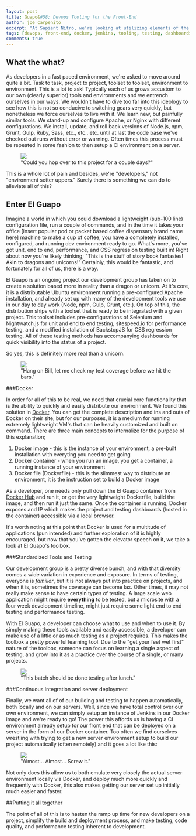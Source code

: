 ```yaml
---
layout: post
title: Guapo&#58; Devops Tooling for the Front-End
author: joe_carpenito
excerpt: "At Sapient Nitro, we're looking at utilizing elements of the devops toolkit to accelerate our work and improve quality and consistency between projects."
tags: [devops, front-end, docker, jenkins, tooling, testing, dashboards]
comments: true
---
```


## What the what?

As developers in a fast paced environment, we're asked to move around quite a bit. Task to task, project to project, toolset to toolset, environment to environment. This is a lot to ask! Typically each of us grows accustom to our own (clearly superior) tools and environments and we entrench ourselves in our ways. We wouldn't have to dive too far into this ideology to see how this is not so conducive to switching gears very quickly, but nonetheless we force ourselves to live with it. We learn new, but painfully similar tools. We stand-up and configure Apache, or Nginx with different configurations. We install, update, and roll back versions of Node.js, npm, Grunt, Gulp, Ruby, Sass, etc., etc., etc. until at last the code base we've checked out runs without error or warning. Often times this process must be repeated in some fashion to then setup a CI environment on a server. 

<figure>
	<a href="https://media.giphy.com/media/xkJ967hJt01gI/giphy.gif"><img src="https://media.giphy.com/media/xkJ967hJt01gI/giphy.gif"></a>
	<figcaption>"Could you hop over to this project for a couple days?"</figcaption>
</figure>

This is a whole lot of pain and besides, we're "developers," not "environment setter uppers." Surely there is something we can do to alleviate all of this?

## Enter El Guapo
Imagine a world in which you could download a lightweight (sub-100 line) configuration file, run a couple of commands, and in the time it takes your office [insert popular pod or packet based coffee dispensary brand name here] machine to make a cup of coffee, you have a completely installed, configured, and running dev environment ready to go. What's more, you've got unit, end to end, performance, and CSS regression testing built in! Right about now you're likely thinking; "This is the stuff of story book fantasies! Akin to dragons and unicorns!" Certainly, this would be fantastic, and fortunately for all of us, there is a way.

El Guapo is an ongoing project our development group has taken on to create a solution based more in reality than a dragon or unicorn. At it's core, it is a distributable Ubuntu environment running a pre-configured Apache installation, and already set up with many of the development tools we use in our day to day work (Node, npm, Gulp, Grunt, etc.). On top of this, the distribution ships with a toolset that is ready to be integrated with a given project. This toolset includes pre-configurations of Selenium and Nightwatch.js for unit and end to end testing, sitespeed.io for performance testing, and a modified installation of BackstopJS for CSS regression testing. All of these testing methods has accompanying dashboards for quick visibility into the status of a project.

So yes, this is definitely more real than a unicorn.

<figure>
	<a href="http://www.thisiswhyimbroke.com/images/unicorn-mask1.jpg"><img src="http://www.thisiswhyimbroke.com/images/unicorn-mask1.jpg"></a>
	<figcaption>"Hang on Bill, let me check my test coverage before we hit the bars."</figcaption>
</figure>

###Docker 

In order for all of this to be real, we need that crucial core functionality that is the ability to quickly and easily distribute our environment. We found this solution in [Docker](https://www.docker.com/). You can get the complete description and ins and outs of Docker on their site, but for our purposes, it is a medium for running extremely lightweight VM's that can be heavily customized and built on command. There are three main concepts to internalize for the purpose of this explanation;

 1. Docker image - this is the instance of your environment, a pre-built installation with everyting you need to get going
 2. Docker container - when you run an image, you get a container, a running instance of your environment
 3. Docker file (Dockerfile) - this is the slimmest way to distribute an environment, it is the instruction set to build a Docker image

As a developer, one needs only pull down the El Guapo container from [Docker Hub](https://hub.docker.com/) and run it, or get the very lightweight Dockerfile, build the image, and then run it just the same. Once the container is running, Docker exposes and IP which makes the project and testing dashboards (hosted in the container) accessible via a local browser. 

It's worth noting at this point that Docker is used for a multitude of applications (pun intended) and further exploration of it is highly encouraged, but now that you've gotten the elevator speech on it, we take a look at El Guapo's toolbox.

###Standardized Tools and Testing

Our development group is a pretty diverse bunch, and with that diversity comes a wide variation in experience and exposure. In terms of testing, everyone is *familiar*, but it is not always put into practice on projects, and when it is, sometimes the coverage can become lax. Other times, it may not really make sense to have certain types of testing. A large scale web application might require **everything** to be tested, but a microsite with a four week development timeline, might just require some light end to end testing and performance testing. 

With El Guapo, a developer can choose what to use and when to use it. By simply making these tools available and easily accessible, a developer can make use of a little or as much testing as a project requires. This makes the toolbox a pretty powerful learning tool. Due to the "get your feet wet first" nature of the toolbox, someone can focus on learning a single aspect of testing, and grow into it as a practice over the course of a single, or many projects. 


<figure>
	<a href="https://media.giphy.com/media/RdAA6TFprPmsE/giphy.gif"><img src="https://media.giphy.com/media/RdAA6TFprPmsE/giphy.gif"></a>
	<figcaption>"This batch should be done testing after lunch."</figcaption>
</figure>

###Continuous Integration and server deployment

Finally, we want all of of our building and testing to happen automatically, both locally and on our servers. Well, since we have total control over our own environment, we can simply setup an instance of Jenkins in our Docker image and we're ready to go! The power this affords us is having a CI environment already setup for our front end that can be deployed on a server in the form of our Docker container. Too often we find ourselves wrestling with trying to get a new server environment setup to build our project automatically (often remotely) and it goes a lot like this:

<figure>
	<a href="https://media.giphy.com/media/PKgRu9KQuZpSg/giphy.gif"><img src="https://media.giphy.com/media/PKgRu9KQuZpSg/giphy.gif"></a>
	<figcaption>"Almost... Almost... Screw it."</figcaption>
</figure>

Not only does this allow us to both emulate very closely the actual server environment locally via Docker, and deploy much more quickly and frequently with Docker, this also makes getting our server set up initially much easier and faster.

##Putting it all together

The point of all of this is to hasten the ramp up time for new developers on a project, simplify the build and deployment process, and make testing, code quality, and performance testing inherent to development. 


